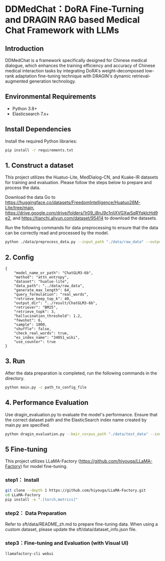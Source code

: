 # DDMedChat：DoRA Fine-Turning and DRAGIN RAG based Medical Chat  Framework with LLMs
## Introduction
DDMedChat is a framework specifically designed for Chinese medical dialogue, which enhances the training efficiency and accuracy of Chinese medical interaction tasks by integrating DoRA's weight-decomposed low-rank adaptation fine-tuning technique with DRAGIN's dynamic retrieval-augmented generation technology.

## Environmental Requirements
- Python 3.8+
- Elasticsearch 7.x+

## Install Dependencies
Install the required Python libraries:

```bash
pip install -r requirements.txt
```
## 1. Construct a dataset

This project utilizes the Huatuo-Lite, MedDialog-CN, and Kuake-IR datasets for training and evaluation. Please follow the steps below to prepare and process the data.

Download the data
Go to https://huggingface.co/datasets/FreedomIntelligence/Huatuo26M-Lite/tree/main, https://drive.google.com/drive/folders/1r09_i8nJ9c1nliXVGXwSqRYqklcHd9e2, and https://tianchi.aliyun.com/dataset/95414 to download the datasets.

Run the following commands for data preprocessing to ensure that the data can be correctly read and processed by the model.

```bash
python ./data/preprocess_data.py --input_path "./data/raw_data" --output_path "./data/processed_data"
```
## 2. Config
```
{
    "model_name_or_path": "ChatGLM3-6b", 
    "method": "attn_entropy",
    "dataset": "huatuo-lite",
    "data_path": "../data/raw_data",
    "generate_max_length": 64,
    "query_formulation": "real_words",
    "retrieve_keep_top_k": 40,
    "output_dir": "../result/ChatGLM3-6b",
    "retriever": "BM25",
    "retrieve_topk": 3,
    "hallucination_threshold": 1.2,
    "fewshot": 6,
    "sample": 1000,
    "shuffle": false,
    "check_real_words": true,
    "es_index_name": "34051_wiki",
    "use_counter": true
}
```
## 3. Run

After the data preparation is completed, run the following commands in the directory.

```bash
python main.py -c path_to_config_file
```

## 4. Performance Evaluation
Use dragin_evaluation.py to evaluate the model's performance. Ensure that the correct dataset path and the ElasticSearch index name created by main.py are specified.
```bash
python dragin_evaluation.py --beir_corpus_path "./data/test_data" --index_name "model_index"
```

## 5 Fine-tuning
This project utilizes LLaMA-Factory (https://github.com/hiyouga/LLaMA-Factory) for model fine-tuning.
### step1： Install
```bash
git clone --depth 1 https://github.com/hiyouga/LLaMA-Factory.git
cd LLaMA-Factory
pip install -e ".[torch,metrics]"
```
### step2： Data Preparation
Refer to sft/data/README_zh.md to prepare fine-tuning data. When using a custom dataset, please update the sft/data/dataset_info.json file.
### step3：Fine-tuning and Evaluation (with Visual UI)
```bash
llamafactory-cli webui
```


